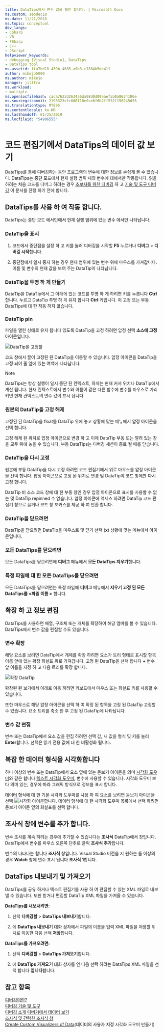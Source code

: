 ```yaml
---
title: DataTips에서 변수 값을 확인 합니다. | Microsoft Docs
ms.custom: seodec18
ms.date: 11/21/2018
ms.topic: conceptual
dev_langs:
- CSharp
- VB
- FSharp
- C++
- JScript
helpviewer_keywords:
- debugging [Visual Studio], DataTips
- DataTips tool
ms.assetid: ffa7bd18-439b-4685-a9b3-c7884b5de41f
author: mikejo5000
ms.author: mikejo
manager: jillfra
ms.workload:
- multiple
ms.openlocfilehash: caca7622d2634a6da08d0d09aaef5b0a8634180e
ms.sourcegitcommit: 2193323efc608118e0ce6f6b2ff532f158245d56
ms.translationtype: MTE95
ms.contentlocale: ko-KR
ms.lasthandoff: 01/25/2019
ms.locfileid: "54986555"
---
```

# <a name="view-data-values-in-datatips-in-the-code-editor"></a>코드 편집기에서 DataTips의 데이터 값 보기

DataTips를 통해 디버깅하는 동안 프로그램의 변수에 대한 정보를 손쉽게 볼 수 있습니다. DataTips는 중단 모드에서 현재 실행 범위 내의 변수에 대해서만 작동합니다. 읽을 하려는 처음 코드를 디버그 하려는 경우 [초보자를 위한 디버깅](../debugger/debugging-absolute-beginners.md) 하 고 [기술 및 도구 디버깅](../debugger/write-better-code-with-visual-studio.md) 이 문서를 진행 하기 전에 합니다.
  
## <a name="work-with-datatips"></a>DataTips를 사용 하 여 작동 합니다.

DataTips는 중단 모드 에서만에서 현재 실행 범위에 있는 변수 에서만 나타납니다.

### <a name="display-a-datatip"></a>DataTip을 표시  
  
1. 코드에서 중단점을 설정 하 고 키를 눌러 디버깅을 시작할 **F5** 누르거나 **디버그** > **디버깅 시작**합니다.
  
1. 중단점에서 일시 중지 하는 경우 현재 범위에 있는 변수 위에 마우스를 가져갑니다. 이름 및 변수의 현재 값을 보여 주는 DataTip이 나타납니다.

### <a name="make-a-datatip-transparent"></a>DataTip을 투명 하 게 만들기  

DataTip을 DataTip에서 그 아래에 있는 코드를 투명 하 게 하려면 키를 누릅니다 **Ctrl**합니다. 누르고 DataTip 투명 하 게 유지 합니다 **Ctrl** 키입니다. 이 고정 또는 부동 DataTips에 대 한 작동 하지 않습니다.  
### <a name="pin-a-datatip"></a>DataTip pin

파일을 열린 상태로 유지 됩니다 있도록 DataTip을 고정 하려면 압정 선택 **소스에 고정** 아이콘입니다. 

![DataTip을 고정할](../debugger/media/dbg-tips-data-tips-pinned.png "DataTip을 고정")

코드 창에서 끌어 고정된 된 DataTip을 이동할 수 있습니다. 압정 아이콘을 DataTip을 고정 되어 줄 옆에 있는 여백에 나타납니다. 

>[!NOTE]
>DataTips는 항상 실행이 일시 중단 된 컨텍스트, 하지는 현재 커서 위치나 DataTip에서 계산 됩니다. 현재 컨텍스트에서 변수와 이름이 같은 다른 함수에 변수를 마우스로 가리키면 현재 컨텍스트의 변수 값이 표시 됩니다.
  
### <a name="unpin-a-datatip-from-source"></a>원본의 DataTip을 고정 해제

고정된 된 DataTip을 float를 DataTip 위에 놓고 상황에 맞는 메뉴에서 압정 아이콘을 선택 합니다. 

고정 해제 된 위치로 압정 아이콘으로 변경 하 고 이제 DataTip 부동 또는 열려 있는 창을 모두 위에 놓을 수 있습니다. 부동 DataTips는 디버깅 세션이 종료 될 때를 닫습니다.  
  
### <a name="repin-a-datatip"></a>DataTip을 다시 고정  
  
원본에 부동 DataTip을 다시 고정 하려면 코드 편집기에서 위로 마우스를 압정 아이콘을 선택 합니다. 압정 아이콘으로 고정 된 위치로 변경 및 DataTip이 코드 창에만 다시 고정 합니다. 

DataTip 비 소스 코드 창에 대 한 부동 창인 경우 압정 아이콘으로 표시를 사용할 수 없는 및 DataTip repinned 수 없습니다. 압정 아이콘에 액세스 하려면 DataTip 코드 편집기 창으로 끌거나 코드 창 포커스를 제공 하 여 반환 합니다. 
  
### <a name="close-a-datatip"></a>DataTip을 닫으려면  
  
DataTip을 닫으려면 DataTip을 마우스로 및 닫기 선택 (**x**) 상황에 맞는 메뉴에서 아이콘입니다.  
  
### <a name="close-all-datatips"></a>모든 DataTips를 닫으려면  
  
모든 DataTips를 닫으려면에 **디버그** 메뉴에서 **모든 DataTips 지우기**합니다.  
  
### <a name="close-all-datatips-for-a-specific-file"></a>특정 파일에 대 한 모든 DataTips를 닫으려면  
  
모든 DataTips를 닫으려면는 특정 파일에 **디버그** 메뉴에서 **지우기 고정 된 모든 DataTips를 \<파일 이름 >** 합니다.  
  
## <a name="expand-and-edit-information"></a>확장 하 고 정보 편집  
DataTips를 사용하면 배열, 구조체 또는 개체를 확장하여 해당 멤버를 볼 수 있습니다. DataTips에서 변수 값을 편집할 수도 있습니다.  
  
### <a name="expand-a-variable"></a>변수 확장

해당 요소를 보려면 DataTip에서 개체를 확장 하려면 요소가 트리 형태로 표시할 항목 이름 앞에 있는 확장 화살표 위로 가져갑니다. 고정 된 DataTip을 선택 합니다 **+** 변수 앞 이름을 지정 하 고 다음 트리를 확장 합니다. 

![확장 DataTip](../debugger/media/dbg-tour-data-tips.png "DataTip 확장")

확장된 된 보기에서 아래로 이동 하려면 키보드에서 마우스 또는 화살표 키를 사용할 수 있습니다. 

또한 마우스로 해당 압정 아이콘을 선택 하 여 확장 된 항목을 고정 된 DataTip 고정할 수 있습니다. 요소 트리를 축소 한 후 고정 된 DataTip에 나타납니다. 

### <a name="edit-the-value-of-a-variable"></a>변수 값 편집

변수 또는 DataTip에서 요소 값을 편집 하려면 선택 값, 새 값을 형식 및 키를 눌러 **Enter**합니다. 선택은 읽기 전용 값에 대 한 비활성화 됩니다.  

## <a name="visualize-complex-data-types"></a>복잡 한 데이터 형식을 시각화합니다  

하나 이상의 변수 또는 DataTip에서 요소 옆에 있는 돋보기 아이콘을 의미 [시각화 도우미](../debugger/create-custom-visualizers-of-data.md)와 같은 합니다 [텍스트 시각화 도우미](../debugger/string-visualizer-dialog-box.md), 변수에 사용할 수 있습니다. 시각화 도우미 보다 의미 있는, 경우에 따라 그래픽 방식으로 정보를 표시 합니다.
  
데이터 형식에 대 한 기본 시각화 도우미를 사용 하 여 요소를 보려면 돋보기 아이콘을 선택 ![시각화 아이콘](../debugger/media/dbg-tips-visualizer-icon.png "시각화 아이콘")합니다. 데이터 형식에 대 한 시각화 도우미 목록에서 선택 하려면 돋보기 아이콘 옆의 화살표를 선택 합니다.  

## <a name="add-a-variable-to-a-watch-window"></a>조사식 창에 변수를 추가 합니다.  

변수 조사를 계속 하려는 경우에 추가할 수 있습니다는 **조사식** DataTip에서 창입니다. DataTip에서 변수를 마우스 오른쪽 단추로 클릭 **조사식 추가**합니다. 

변수의 나타나는 합니다 **조사식** 창입니다. Visual Studio 버전을 지 원하는 둘 이상의 경우 **Watch** 창에 변수 표시 됩니다 **조사식 1**합니다. 
  
## <a name="import-and-export-datatips"></a>DataTips 내보내기 및 가져오기  

DataTips를 공유 하거나 텍스트 편집기를 사용 하 여 편집할 수 있는 XML 파일로 내보낼 수 있습니다. 또한 받거나 편집할 DataTip XML 파일을 가져올 수 있습니다. 
  
**DataTips를 내보내려면:** 
  
1. 선택 **디버깅할** > **DataTips 내보내기**합니다.  
   
1. 에 **DataTips 내보내기** 대화 상자에서 파일의 이름을 입력 XML 파일을 저장할 위치로 이동한 다음 선택 **저장**합니다.  
  
**DataTips를 가져오려면:** 
  
1. 선택 **디버깅할** > **DataTips 가져오기**합니다.  
   
1. 에 **DataTips 가져오기** 대화 상자를 연 다음 선택 하려는 DataTips XML 파일을 선택 합니다 **엽니다**합니다.  

## <a name="see-also"></a>참고 항목  
 [디버깅이란?](../debugger/what-is-debugging.md)  
 [디버깅 기술 및 도구](../debugger/write-better-code-with-visual-studio.md)  
 [디버깅 소개](../debugger/debugger-feature-tour.md) [디버거에서 데이터 보기](../debugger/viewing-data-in-the-debugger.md)   
 [조사식 및 간략한 조사식 창](../debugger/watch-and-quickwatch-windows.md)   
 [Create Custom Visualizers of Data](../debugger/create-custom-visualizers-of-data.md)(데이터의 사용자 지정 시각화 도우미 만들기)   
